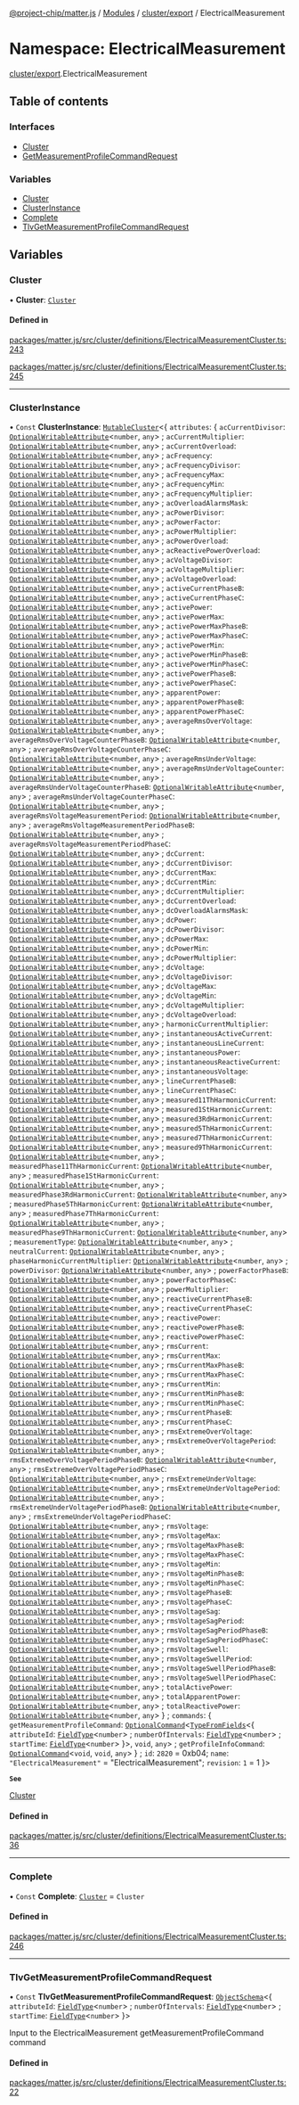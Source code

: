 [@project-chip/matter.js](../README.md) / [Modules](../modules.md) / [cluster/export](cluster_export.md) / ElectricalMeasurement

# Namespace: ElectricalMeasurement

[cluster/export](cluster_export.md).ElectricalMeasurement

## Table of contents

### Interfaces

- [Cluster](../interfaces/cluster_export.ElectricalMeasurement.Cluster.md)
- [GetMeasurementProfileCommandRequest](../interfaces/cluster_export.ElectricalMeasurement.GetMeasurementProfileCommandRequest.md)

### Variables

- [Cluster](cluster_export.ElectricalMeasurement.md#cluster)
- [ClusterInstance](cluster_export.ElectricalMeasurement.md#clusterinstance)
- [Complete](cluster_export.ElectricalMeasurement.md#complete)
- [TlvGetMeasurementProfileCommandRequest](cluster_export.ElectricalMeasurement.md#tlvgetmeasurementprofilecommandrequest)

## Variables

### Cluster

• **Cluster**: [`Cluster`](../interfaces/cluster_export.ElectricalMeasurement.Cluster.md)

#### Defined in

[packages/matter.js/src/cluster/definitions/ElectricalMeasurementCluster.ts:243](https://github.com/project-chip/matter.js/blob/3adaded6/packages/matter.js/src/cluster/definitions/ElectricalMeasurementCluster.ts#L243)

[packages/matter.js/src/cluster/definitions/ElectricalMeasurementCluster.ts:245](https://github.com/project-chip/matter.js/blob/3adaded6/packages/matter.js/src/cluster/definitions/ElectricalMeasurementCluster.ts#L245)

___

### ClusterInstance

• `Const` **ClusterInstance**: [`MutableCluster`](../interfaces/cluster_export.MutableCluster-1.md)\<\{ `attributes`: \{ `acCurrentDivisor`: [`OptionalWritableAttribute`](../interfaces/cluster_export.OptionalWritableAttribute.md)\<`number`, `any`\> ; `acCurrentMultiplier`: [`OptionalWritableAttribute`](../interfaces/cluster_export.OptionalWritableAttribute.md)\<`number`, `any`\> ; `acCurrentOverload`: [`OptionalWritableAttribute`](../interfaces/cluster_export.OptionalWritableAttribute.md)\<`number`, `any`\> ; `acFrequency`: [`OptionalWritableAttribute`](../interfaces/cluster_export.OptionalWritableAttribute.md)\<`number`, `any`\> ; `acFrequencyDivisor`: [`OptionalWritableAttribute`](../interfaces/cluster_export.OptionalWritableAttribute.md)\<`number`, `any`\> ; `acFrequencyMax`: [`OptionalWritableAttribute`](../interfaces/cluster_export.OptionalWritableAttribute.md)\<`number`, `any`\> ; `acFrequencyMin`: [`OptionalWritableAttribute`](../interfaces/cluster_export.OptionalWritableAttribute.md)\<`number`, `any`\> ; `acFrequencyMultiplier`: [`OptionalWritableAttribute`](../interfaces/cluster_export.OptionalWritableAttribute.md)\<`number`, `any`\> ; `acOverloadAlarmsMask`: [`OptionalWritableAttribute`](../interfaces/cluster_export.OptionalWritableAttribute.md)\<`number`, `any`\> ; `acPowerDivisor`: [`OptionalWritableAttribute`](../interfaces/cluster_export.OptionalWritableAttribute.md)\<`number`, `any`\> ; `acPowerFactor`: [`OptionalWritableAttribute`](../interfaces/cluster_export.OptionalWritableAttribute.md)\<`number`, `any`\> ; `acPowerMultiplier`: [`OptionalWritableAttribute`](../interfaces/cluster_export.OptionalWritableAttribute.md)\<`number`, `any`\> ; `acPowerOverload`: [`OptionalWritableAttribute`](../interfaces/cluster_export.OptionalWritableAttribute.md)\<`number`, `any`\> ; `acReactivePowerOverload`: [`OptionalWritableAttribute`](../interfaces/cluster_export.OptionalWritableAttribute.md)\<`number`, `any`\> ; `acVoltageDivisor`: [`OptionalWritableAttribute`](../interfaces/cluster_export.OptionalWritableAttribute.md)\<`number`, `any`\> ; `acVoltageMultiplier`: [`OptionalWritableAttribute`](../interfaces/cluster_export.OptionalWritableAttribute.md)\<`number`, `any`\> ; `acVoltageOverload`: [`OptionalWritableAttribute`](../interfaces/cluster_export.OptionalWritableAttribute.md)\<`number`, `any`\> ; `activeCurrentPhaseB`: [`OptionalWritableAttribute`](../interfaces/cluster_export.OptionalWritableAttribute.md)\<`number`, `any`\> ; `activeCurrentPhaseC`: [`OptionalWritableAttribute`](../interfaces/cluster_export.OptionalWritableAttribute.md)\<`number`, `any`\> ; `activePower`: [`OptionalWritableAttribute`](../interfaces/cluster_export.OptionalWritableAttribute.md)\<`number`, `any`\> ; `activePowerMax`: [`OptionalWritableAttribute`](../interfaces/cluster_export.OptionalWritableAttribute.md)\<`number`, `any`\> ; `activePowerMaxPhaseB`: [`OptionalWritableAttribute`](../interfaces/cluster_export.OptionalWritableAttribute.md)\<`number`, `any`\> ; `activePowerMaxPhaseC`: [`OptionalWritableAttribute`](../interfaces/cluster_export.OptionalWritableAttribute.md)\<`number`, `any`\> ; `activePowerMin`: [`OptionalWritableAttribute`](../interfaces/cluster_export.OptionalWritableAttribute.md)\<`number`, `any`\> ; `activePowerMinPhaseB`: [`OptionalWritableAttribute`](../interfaces/cluster_export.OptionalWritableAttribute.md)\<`number`, `any`\> ; `activePowerMinPhaseC`: [`OptionalWritableAttribute`](../interfaces/cluster_export.OptionalWritableAttribute.md)\<`number`, `any`\> ; `activePowerPhaseB`: [`OptionalWritableAttribute`](../interfaces/cluster_export.OptionalWritableAttribute.md)\<`number`, `any`\> ; `activePowerPhaseC`: [`OptionalWritableAttribute`](../interfaces/cluster_export.OptionalWritableAttribute.md)\<`number`, `any`\> ; `apparentPower`: [`OptionalWritableAttribute`](../interfaces/cluster_export.OptionalWritableAttribute.md)\<`number`, `any`\> ; `apparentPowerPhaseB`: [`OptionalWritableAttribute`](../interfaces/cluster_export.OptionalWritableAttribute.md)\<`number`, `any`\> ; `apparentPowerPhaseC`: [`OptionalWritableAttribute`](../interfaces/cluster_export.OptionalWritableAttribute.md)\<`number`, `any`\> ; `averageRmsOverVoltage`: [`OptionalWritableAttribute`](../interfaces/cluster_export.OptionalWritableAttribute.md)\<`number`, `any`\> ; `averageRmsOverVoltageCounterPhaseB`: [`OptionalWritableAttribute`](../interfaces/cluster_export.OptionalWritableAttribute.md)\<`number`, `any`\> ; `averageRmsOverVoltageCounterPhaseC`: [`OptionalWritableAttribute`](../interfaces/cluster_export.OptionalWritableAttribute.md)\<`number`, `any`\> ; `averageRmsUnderVoltage`: [`OptionalWritableAttribute`](../interfaces/cluster_export.OptionalWritableAttribute.md)\<`number`, `any`\> ; `averageRmsUnderVoltageCounter`: [`OptionalWritableAttribute`](../interfaces/cluster_export.OptionalWritableAttribute.md)\<`number`, `any`\> ; `averageRmsUnderVoltageCounterPhaseB`: [`OptionalWritableAttribute`](../interfaces/cluster_export.OptionalWritableAttribute.md)\<`number`, `any`\> ; `averageRmsUnderVoltageCounterPhaseC`: [`OptionalWritableAttribute`](../interfaces/cluster_export.OptionalWritableAttribute.md)\<`number`, `any`\> ; `averageRmsVoltageMeasurementPeriod`: [`OptionalWritableAttribute`](../interfaces/cluster_export.OptionalWritableAttribute.md)\<`number`, `any`\> ; `averageRmsVoltageMeasurementPeriodPhaseB`: [`OptionalWritableAttribute`](../interfaces/cluster_export.OptionalWritableAttribute.md)\<`number`, `any`\> ; `averageRmsVoltageMeasurementPeriodPhaseC`: [`OptionalWritableAttribute`](../interfaces/cluster_export.OptionalWritableAttribute.md)\<`number`, `any`\> ; `dcCurrent`: [`OptionalWritableAttribute`](../interfaces/cluster_export.OptionalWritableAttribute.md)\<`number`, `any`\> ; `dcCurrentDivisor`: [`OptionalWritableAttribute`](../interfaces/cluster_export.OptionalWritableAttribute.md)\<`number`, `any`\> ; `dcCurrentMax`: [`OptionalWritableAttribute`](../interfaces/cluster_export.OptionalWritableAttribute.md)\<`number`, `any`\> ; `dcCurrentMin`: [`OptionalWritableAttribute`](../interfaces/cluster_export.OptionalWritableAttribute.md)\<`number`, `any`\> ; `dcCurrentMultiplier`: [`OptionalWritableAttribute`](../interfaces/cluster_export.OptionalWritableAttribute.md)\<`number`, `any`\> ; `dcCurrentOverload`: [`OptionalWritableAttribute`](../interfaces/cluster_export.OptionalWritableAttribute.md)\<`number`, `any`\> ; `dcOverloadAlarmsMask`: [`OptionalWritableAttribute`](../interfaces/cluster_export.OptionalWritableAttribute.md)\<`number`, `any`\> ; `dcPower`: [`OptionalWritableAttribute`](../interfaces/cluster_export.OptionalWritableAttribute.md)\<`number`, `any`\> ; `dcPowerDivisor`: [`OptionalWritableAttribute`](../interfaces/cluster_export.OptionalWritableAttribute.md)\<`number`, `any`\> ; `dcPowerMax`: [`OptionalWritableAttribute`](../interfaces/cluster_export.OptionalWritableAttribute.md)\<`number`, `any`\> ; `dcPowerMin`: [`OptionalWritableAttribute`](../interfaces/cluster_export.OptionalWritableAttribute.md)\<`number`, `any`\> ; `dcPowerMultiplier`: [`OptionalWritableAttribute`](../interfaces/cluster_export.OptionalWritableAttribute.md)\<`number`, `any`\> ; `dcVoltage`: [`OptionalWritableAttribute`](../interfaces/cluster_export.OptionalWritableAttribute.md)\<`number`, `any`\> ; `dcVoltageDivisor`: [`OptionalWritableAttribute`](../interfaces/cluster_export.OptionalWritableAttribute.md)\<`number`, `any`\> ; `dcVoltageMax`: [`OptionalWritableAttribute`](../interfaces/cluster_export.OptionalWritableAttribute.md)\<`number`, `any`\> ; `dcVoltageMin`: [`OptionalWritableAttribute`](../interfaces/cluster_export.OptionalWritableAttribute.md)\<`number`, `any`\> ; `dcVoltageMultiplier`: [`OptionalWritableAttribute`](../interfaces/cluster_export.OptionalWritableAttribute.md)\<`number`, `any`\> ; `dcVoltageOverload`: [`OptionalWritableAttribute`](../interfaces/cluster_export.OptionalWritableAttribute.md)\<`number`, `any`\> ; `harmonicCurrentMultiplier`: [`OptionalWritableAttribute`](../interfaces/cluster_export.OptionalWritableAttribute.md)\<`number`, `any`\> ; `instantaneousActiveCurrent`: [`OptionalWritableAttribute`](../interfaces/cluster_export.OptionalWritableAttribute.md)\<`number`, `any`\> ; `instantaneousLineCurrent`: [`OptionalWritableAttribute`](../interfaces/cluster_export.OptionalWritableAttribute.md)\<`number`, `any`\> ; `instantaneousPower`: [`OptionalWritableAttribute`](../interfaces/cluster_export.OptionalWritableAttribute.md)\<`number`, `any`\> ; `instantaneousReactiveCurrent`: [`OptionalWritableAttribute`](../interfaces/cluster_export.OptionalWritableAttribute.md)\<`number`, `any`\> ; `instantaneousVoltage`: [`OptionalWritableAttribute`](../interfaces/cluster_export.OptionalWritableAttribute.md)\<`number`, `any`\> ; `lineCurrentPhaseB`: [`OptionalWritableAttribute`](../interfaces/cluster_export.OptionalWritableAttribute.md)\<`number`, `any`\> ; `lineCurrentPhaseC`: [`OptionalWritableAttribute`](../interfaces/cluster_export.OptionalWritableAttribute.md)\<`number`, `any`\> ; `measured11ThHarmonicCurrent`: [`OptionalWritableAttribute`](../interfaces/cluster_export.OptionalWritableAttribute.md)\<`number`, `any`\> ; `measured1StHarmonicCurrent`: [`OptionalWritableAttribute`](../interfaces/cluster_export.OptionalWritableAttribute.md)\<`number`, `any`\> ; `measured3RdHarmonicCurrent`: [`OptionalWritableAttribute`](../interfaces/cluster_export.OptionalWritableAttribute.md)\<`number`, `any`\> ; `measured5ThHarmonicCurrent`: [`OptionalWritableAttribute`](../interfaces/cluster_export.OptionalWritableAttribute.md)\<`number`, `any`\> ; `measured7ThHarmonicCurrent`: [`OptionalWritableAttribute`](../interfaces/cluster_export.OptionalWritableAttribute.md)\<`number`, `any`\> ; `measured9ThHarmonicCurrent`: [`OptionalWritableAttribute`](../interfaces/cluster_export.OptionalWritableAttribute.md)\<`number`, `any`\> ; `measuredPhase11ThHarmonicCurrent`: [`OptionalWritableAttribute`](../interfaces/cluster_export.OptionalWritableAttribute.md)\<`number`, `any`\> ; `measuredPhase1StHarmonicCurrent`: [`OptionalWritableAttribute`](../interfaces/cluster_export.OptionalWritableAttribute.md)\<`number`, `any`\> ; `measuredPhase3RdHarmonicCurrent`: [`OptionalWritableAttribute`](../interfaces/cluster_export.OptionalWritableAttribute.md)\<`number`, `any`\> ; `measuredPhase5ThHarmonicCurrent`: [`OptionalWritableAttribute`](../interfaces/cluster_export.OptionalWritableAttribute.md)\<`number`, `any`\> ; `measuredPhase7ThHarmonicCurrent`: [`OptionalWritableAttribute`](../interfaces/cluster_export.OptionalWritableAttribute.md)\<`number`, `any`\> ; `measuredPhase9ThHarmonicCurrent`: [`OptionalWritableAttribute`](../interfaces/cluster_export.OptionalWritableAttribute.md)\<`number`, `any`\> ; `measurementType`: [`OptionalWritableAttribute`](../interfaces/cluster_export.OptionalWritableAttribute.md)\<`number`, `any`\> ; `neutralCurrent`: [`OptionalWritableAttribute`](../interfaces/cluster_export.OptionalWritableAttribute.md)\<`number`, `any`\> ; `phaseHarmonicCurrentMultiplier`: [`OptionalWritableAttribute`](../interfaces/cluster_export.OptionalWritableAttribute.md)\<`number`, `any`\> ; `powerDivisor`: [`OptionalWritableAttribute`](../interfaces/cluster_export.OptionalWritableAttribute.md)\<`number`, `any`\> ; `powerFactorPhaseB`: [`OptionalWritableAttribute`](../interfaces/cluster_export.OptionalWritableAttribute.md)\<`number`, `any`\> ; `powerFactorPhaseC`: [`OptionalWritableAttribute`](../interfaces/cluster_export.OptionalWritableAttribute.md)\<`number`, `any`\> ; `powerMultiplier`: [`OptionalWritableAttribute`](../interfaces/cluster_export.OptionalWritableAttribute.md)\<`number`, `any`\> ; `reactiveCurrentPhaseB`: [`OptionalWritableAttribute`](../interfaces/cluster_export.OptionalWritableAttribute.md)\<`number`, `any`\> ; `reactiveCurrentPhaseC`: [`OptionalWritableAttribute`](../interfaces/cluster_export.OptionalWritableAttribute.md)\<`number`, `any`\> ; `reactivePower`: [`OptionalWritableAttribute`](../interfaces/cluster_export.OptionalWritableAttribute.md)\<`number`, `any`\> ; `reactivePowerPhaseB`: [`OptionalWritableAttribute`](../interfaces/cluster_export.OptionalWritableAttribute.md)\<`number`, `any`\> ; `reactivePowerPhaseC`: [`OptionalWritableAttribute`](../interfaces/cluster_export.OptionalWritableAttribute.md)\<`number`, `any`\> ; `rmsCurrent`: [`OptionalWritableAttribute`](../interfaces/cluster_export.OptionalWritableAttribute.md)\<`number`, `any`\> ; `rmsCurrentMax`: [`OptionalWritableAttribute`](../interfaces/cluster_export.OptionalWritableAttribute.md)\<`number`, `any`\> ; `rmsCurrentMaxPhaseB`: [`OptionalWritableAttribute`](../interfaces/cluster_export.OptionalWritableAttribute.md)\<`number`, `any`\> ; `rmsCurrentMaxPhaseC`: [`OptionalWritableAttribute`](../interfaces/cluster_export.OptionalWritableAttribute.md)\<`number`, `any`\> ; `rmsCurrentMin`: [`OptionalWritableAttribute`](../interfaces/cluster_export.OptionalWritableAttribute.md)\<`number`, `any`\> ; `rmsCurrentMinPhaseB`: [`OptionalWritableAttribute`](../interfaces/cluster_export.OptionalWritableAttribute.md)\<`number`, `any`\> ; `rmsCurrentMinPhaseC`: [`OptionalWritableAttribute`](../interfaces/cluster_export.OptionalWritableAttribute.md)\<`number`, `any`\> ; `rmsCurrentPhaseB`: [`OptionalWritableAttribute`](../interfaces/cluster_export.OptionalWritableAttribute.md)\<`number`, `any`\> ; `rmsCurrentPhaseC`: [`OptionalWritableAttribute`](../interfaces/cluster_export.OptionalWritableAttribute.md)\<`number`, `any`\> ; `rmsExtremeOverVoltage`: [`OptionalWritableAttribute`](../interfaces/cluster_export.OptionalWritableAttribute.md)\<`number`, `any`\> ; `rmsExtremeOverVoltagePeriod`: [`OptionalWritableAttribute`](../interfaces/cluster_export.OptionalWritableAttribute.md)\<`number`, `any`\> ; `rmsExtremeOverVoltagePeriodPhaseB`: [`OptionalWritableAttribute`](../interfaces/cluster_export.OptionalWritableAttribute.md)\<`number`, `any`\> ; `rmsExtremeOverVoltagePeriodPhaseC`: [`OptionalWritableAttribute`](../interfaces/cluster_export.OptionalWritableAttribute.md)\<`number`, `any`\> ; `rmsExtremeUnderVoltage`: [`OptionalWritableAttribute`](../interfaces/cluster_export.OptionalWritableAttribute.md)\<`number`, `any`\> ; `rmsExtremeUnderVoltagePeriod`: [`OptionalWritableAttribute`](../interfaces/cluster_export.OptionalWritableAttribute.md)\<`number`, `any`\> ; `rmsExtremeUnderVoltagePeriodPhaseB`: [`OptionalWritableAttribute`](../interfaces/cluster_export.OptionalWritableAttribute.md)\<`number`, `any`\> ; `rmsExtremeUnderVoltagePeriodPhaseC`: [`OptionalWritableAttribute`](../interfaces/cluster_export.OptionalWritableAttribute.md)\<`number`, `any`\> ; `rmsVoltage`: [`OptionalWritableAttribute`](../interfaces/cluster_export.OptionalWritableAttribute.md)\<`number`, `any`\> ; `rmsVoltageMax`: [`OptionalWritableAttribute`](../interfaces/cluster_export.OptionalWritableAttribute.md)\<`number`, `any`\> ; `rmsVoltageMaxPhaseB`: [`OptionalWritableAttribute`](../interfaces/cluster_export.OptionalWritableAttribute.md)\<`number`, `any`\> ; `rmsVoltageMaxPhaseC`: [`OptionalWritableAttribute`](../interfaces/cluster_export.OptionalWritableAttribute.md)\<`number`, `any`\> ; `rmsVoltageMin`: [`OptionalWritableAttribute`](../interfaces/cluster_export.OptionalWritableAttribute.md)\<`number`, `any`\> ; `rmsVoltageMinPhaseB`: [`OptionalWritableAttribute`](../interfaces/cluster_export.OptionalWritableAttribute.md)\<`number`, `any`\> ; `rmsVoltageMinPhaseC`: [`OptionalWritableAttribute`](../interfaces/cluster_export.OptionalWritableAttribute.md)\<`number`, `any`\> ; `rmsVoltagePhaseB`: [`OptionalWritableAttribute`](../interfaces/cluster_export.OptionalWritableAttribute.md)\<`number`, `any`\> ; `rmsVoltagePhaseC`: [`OptionalWritableAttribute`](../interfaces/cluster_export.OptionalWritableAttribute.md)\<`number`, `any`\> ; `rmsVoltageSag`: [`OptionalWritableAttribute`](../interfaces/cluster_export.OptionalWritableAttribute.md)\<`number`, `any`\> ; `rmsVoltageSagPeriod`: [`OptionalWritableAttribute`](../interfaces/cluster_export.OptionalWritableAttribute.md)\<`number`, `any`\> ; `rmsVoltageSagPeriodPhaseB`: [`OptionalWritableAttribute`](../interfaces/cluster_export.OptionalWritableAttribute.md)\<`number`, `any`\> ; `rmsVoltageSagPeriodPhaseC`: [`OptionalWritableAttribute`](../interfaces/cluster_export.OptionalWritableAttribute.md)\<`number`, `any`\> ; `rmsVoltageSwell`: [`OptionalWritableAttribute`](../interfaces/cluster_export.OptionalWritableAttribute.md)\<`number`, `any`\> ; `rmsVoltageSwellPeriod`: [`OptionalWritableAttribute`](../interfaces/cluster_export.OptionalWritableAttribute.md)\<`number`, `any`\> ; `rmsVoltageSwellPeriodPhaseB`: [`OptionalWritableAttribute`](../interfaces/cluster_export.OptionalWritableAttribute.md)\<`number`, `any`\> ; `rmsVoltageSwellPeriodPhaseC`: [`OptionalWritableAttribute`](../interfaces/cluster_export.OptionalWritableAttribute.md)\<`number`, `any`\> ; `totalActivePower`: [`OptionalWritableAttribute`](../interfaces/cluster_export.OptionalWritableAttribute.md)\<`number`, `any`\> ; `totalApparentPower`: [`OptionalWritableAttribute`](../interfaces/cluster_export.OptionalWritableAttribute.md)\<`number`, `any`\> ; `totalReactivePower`: [`OptionalWritableAttribute`](../interfaces/cluster_export.OptionalWritableAttribute.md)\<`number`, `any`\>  } ; `commands`: \{ `getMeasurementProfileCommand`: [`OptionalCommand`](../interfaces/cluster_export.OptionalCommand.md)\<[`TypeFromFields`](tlv_export.md#typefromfields)\<\{ `attributeId`: [`FieldType`](../interfaces/tlv_export.FieldType.md)\<`number`\> ; `numberOfIntervals`: [`FieldType`](../interfaces/tlv_export.FieldType.md)\<`number`\> ; `startTime`: [`FieldType`](../interfaces/tlv_export.FieldType.md)\<`number`\>  }\>, `void`, `any`\> ; `getProfileInfoCommand`: [`OptionalCommand`](../interfaces/cluster_export.OptionalCommand.md)\<`void`, `void`, `any`\>  } ; `id`: ``2820`` = 0xb04; `name`: ``"ElectricalMeasurement"`` = "ElectricalMeasurement"; `revision`: ``1`` = 1 }\>

**`See`**

[Cluster](cluster_export.ElectricalMeasurement.md#cluster)

#### Defined in

[packages/matter.js/src/cluster/definitions/ElectricalMeasurementCluster.ts:36](https://github.com/project-chip/matter.js/blob/3adaded6/packages/matter.js/src/cluster/definitions/ElectricalMeasurementCluster.ts#L36)

___

### Complete

• `Const` **Complete**: [`Cluster`](../interfaces/cluster_export.ElectricalMeasurement.Cluster.md) = `Cluster`

#### Defined in

[packages/matter.js/src/cluster/definitions/ElectricalMeasurementCluster.ts:246](https://github.com/project-chip/matter.js/blob/3adaded6/packages/matter.js/src/cluster/definitions/ElectricalMeasurementCluster.ts#L246)

___

### TlvGetMeasurementProfileCommandRequest

• `Const` **TlvGetMeasurementProfileCommandRequest**: [`ObjectSchema`](../classes/tlv_export.ObjectSchema.md)\<\{ `attributeId`: [`FieldType`](../interfaces/tlv_export.FieldType.md)\<`number`\> ; `numberOfIntervals`: [`FieldType`](../interfaces/tlv_export.FieldType.md)\<`number`\> ; `startTime`: [`FieldType`](../interfaces/tlv_export.FieldType.md)\<`number`\>  }\>

Input to the ElectricalMeasurement getMeasurementProfileCommand command

#### Defined in

[packages/matter.js/src/cluster/definitions/ElectricalMeasurementCluster.ts:22](https://github.com/project-chip/matter.js/blob/3adaded6/packages/matter.js/src/cluster/definitions/ElectricalMeasurementCluster.ts#L22)
